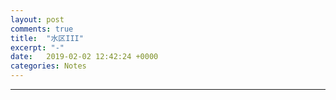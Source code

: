 ```yaml
---
layout: post
comments: true
title:  "水区III"
excerpt: "-"
date:   2019-02-02 12:42:24 +0000
categories: Notes
---
```


<script type="text/javascript"
  src="https://cdn.mathjax.org/mathjax/latest/MathJax.js?config=TeX-AMS-MML_HTMLorMML">
</script>

---

